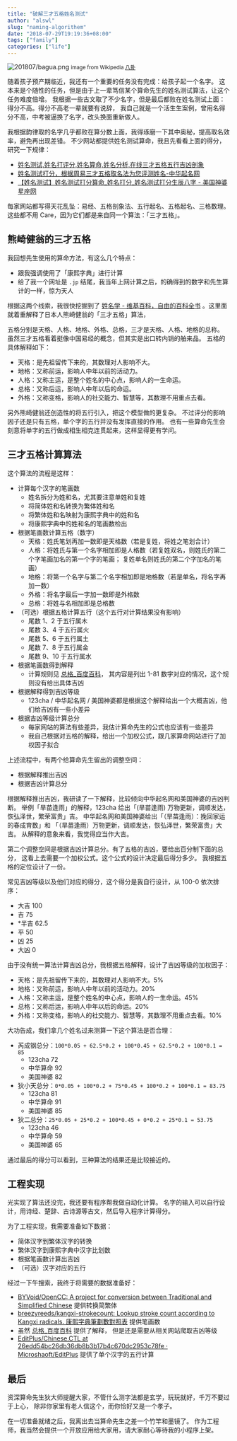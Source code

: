 ```yaml
---
title: "破解三才五格姓名测试"
author: "alswl"
slug: "naming-algorithem"
date: "2018-07-29T19:19:36+08:00"
tags: ["family"]
categories: ["life"]
---
```


![201807/bagua.png](https://4ocf5n.dijingchao.com/upload_dropbox/201807/bagua.png)
<small>image from Wikipedia [八卦](https://zh.wikipedia.org/wiki/%E5%85%AB%E5%8D%A6)</small>

随着孩子预产期临近，我还有一个重要的任务没有完成：给孩子起一个名字。
这本来是个随性的任务，但是由于上一辈笃信某个算命先生的姓名测试算法，让这个任务难度倍增。
我根据一些古文取了不少名字，但是最后都败在姓名测试上面：得分不高。得分不高老一辈就要有说辞，
我自己就是一个活生生案例，曾用名得分不高，中考被逼换了名字，改头换面重新做人。

我根据韵律取的名字几乎都败在算分数上面，我得琢磨一下其中奥秘，提高取名效率，避免再出现差错。
不少网站都提供姓名测试算命，我且先看看上面的得分，研究一下规律：

*   [姓名测试,姓名打评分,姓名算命,姓名分析,在线三才五格五行吉凶剖象](http://www.123cha.com/xm/)
*   [姓名测试打分，根据周易三才五格取名法为您评测姓名-中华起名网](http://www.zhonghuaqiming.com/testname.aspx)
*   [【姓名测试】姓名测试打分算命_姓名打分_姓名测试打分生辰八字 - 美国神婆星座网](https://www.meiguoshenpo.com/xingming/ceshi/)

每家网站都写得天花乱坠：易经、五格剖象法、五行起名、五格起名、三格数理。
这些都不用 Care，因为它们都是来自同一个算法：「三才五格」。

<!-- more -->


## 熊崎健翁的三才五格

我回想先生使用的算命方法，有这么几个特点：

*   跟我强调使用了「康熙字典」进行计算
*   给了我一个网址是 `.jp` 结尾，我当年上网计算之后，的确得到的数字和先生算计的一样，惊为天人

根据这两个线索，我很快挖掘到了
[姓名学 - 维基百科，自由的百科全书](https://zh.wikipedia.org/wiki/%E5%A7%93%E5%90%8D%E5%AD%A6)
。这里面就着重解释了日本人熊崎健翁的「三才五格」算法，

五格分别是天格、人格、地格、外格、总格，三才是天格、人格、地格的总称。
虽然三才五格看着挺像中国易经的概念，但其实是出口转内销的舶来品。
五格的具体解释如下：

*   天格：是先祖留传下来的，其数理对人影响不大。
*   地格：又称前运，影响人中年以前的活动力。
*   人格：又称主运，是整个姓名的中心点，影响人的一生命运。
*   总格：又称后运，影响人中年以后的命运。
*   外格：又称变格，影响人的社交能力、智慧等，其数理不用重点去看。

另外熊崎健翁还创造性的将五行引入，把这个模型做的更复杂。
不过评分的影响因子还是只有五格，单个字的五行并没有发挥直接的作用。
也有一些算命先生会刻意将单字的五行做成相生相克连贯起来，这样显得更有学问。


## 三才五格计算算法

这个算法的流程是这样：

*   计算每个汉字的笔画数
    *   姓名拆分为姓和名，尤其要注意单姓和复姓
    *   将简体姓和名转换为繁体姓和名
    *   将繁体姓和名映射为康熙字典中的姓和名
    *   将康熙字典中的姓和名的笔画数检出
*   根据笔画数计算五格（数字）
    *   天格：姓氏笔划再加一数即是天格数（若是复姓，将姓之笔划合计）
    *   人格：将姓氏与第一个名字相加即是人格数（若复姓双名，则姓氏的第二个字笔画加名的第一个字的笔画；
        复姓单名则姓氏的第二个字加名的笔画）
    *   地格：将第一个名字与第二个名字相加即是地格数（若是单名，将名字再加一数）
    *   外格：将名字最后一字加一数即是外格数
    *   总格：将姓与名相加即是总格数
*   （可选）根据五格计算五行（这个五行对计算结果没有影响）
    *   尾数 1、2 于五行属木
    *   尾数 3、4 于五行属火
    *   尾数 5、6 于五行属土
    *   尾数 7、8 于五行属金
    *   尾数 9、10 于五行属水
*   根据笔画数得到解释
    *   计算规则见 [总格_百度百科](https://baike.baidu.com/item/%E6%80%BB%E6%A0%BC)，
        其内容是列出 1-81 数字对应的情况，这个规则没有给出具体吉凶
*   根据解释得到吉凶等级
    *   123cha / 中华起名网 / 美国神婆都是根据这个解释给出一个大概吉凶，他们给吉凶有一些小差异
*   根据吉凶等级计算总分
    *   每家网站的算法有些差异，我估计算命先生的公式也应该有一些差异
    *   我自己根据对五格的解释，给出一个加权公式，跟几家算命网站进行了加权因子拟合


上述流程中，有两个给算命先生留出的调整空间：

*   根据解释推出吉凶
*   根据吉凶计算总分

根据解释推出吉凶，我研读了一下解释，比较倾向中华起名网和美国神婆的吉凶判断。
举例「旱苗逢雨」的解释，123cha 给出「(旱苗逢雨) 万物更新，调顺发达，恢弘泽世，繁荣富贵」吉。
中华起名网和美国神婆给出「（旱苗逢雨）：挽回家运的春成育数」和
「（旱苗逢雨）万物更新，调顺发达，恢弘泽世，繁荣富贵」大吉。
从解释的意象来看，我觉得应当作大吉。

第二个调整空间是根据吉凶计算总分。有了五格的吉凶，要给出百分制下面的总分，
这看上去需要一个加权公式。这个公式的设计决定最后得分多少。
我根据五格的定位设计了一份。

常见吉凶等级以及他们对应的得分，这个得分是我自行设计，从 100-0 依次排序：

*   大吉 100
*   吉 75
*   \*半吉 62.5
*   平 50
*   凶 25
*   大凶 0

由于没有统一算法计算吉凶总分，我根据五格解释，设计了吉凶等级的加权因子：

*   天格：是先祖留传下来的，其数理对人影响不大。5%
*   地格：又称前运，影响人中年以前的活动力。20%
*   人格：又称主运，是整个姓名的中心点，影响人的一生命运。45%
*   总格：又称后运，影响人中年以后的命运。20%
*   外格：又称变格，影响人的社交能力、智慧等，其数理不用重点去看。10%


大功告成，我们拿几个姓名过来测算一下这个算法是否合理：

*   芮成钢总分：`100*0.05 + 62.5*0.2 + 100*0.45 + 62.5*0.2 + 100*0.1 = 85`
    *   123cha 72
    *   中华算命 92
    *   美国神婆 82
*   狄小天总分：`0*0.05 + 100*0.2 + 75*0.45 + 100*0.2 + 100*0.1 = 83.75`
    *   123cha 81
    *   中华算命 91
    *   美国神婆 85
*   狄二总分：`25*0.05 + 25*0.2 + 100*0.45 + 0*0.2 + 25*0.1 = 53.75`
    *   123cha 46
    *   中华算命 59
    *   美国神婆 65

通过最后的得分可以看到，三种算法的结果还是比较接近的。


## 工程实现

光实现了算法还没完，我还要有程序帮我做自动化计算。
名字的输入可以自行设计，用诗经、楚辞、古诗源等古文，然后导入程序计算得分。

为了工程实现，我需要准备如下数据：

*   简体汉字到繁体汉字的转换
*   繁体汉字到康熙字典中汉字比划数
*   根据笔画数计算出吉凶
*   （可选）汉字对应的五行


经过一下午搜索，我终于将需要的数据准备好：

*   [BYVoid/OpenCC: A project for conversion between Traditional and Simplified Chinese](https://github.com/BYVoid/OpenCC) 提供转换简繁体
*   [breezyreeds/kangxi-strokecount: Lookup stroke count according to Kangxi radicals. 康熙字典筆劃數對照表](https://github.com/breezyreeds/kangxi-strokecount)
    提供笔画数
*   虽然 [总格_百度百科](https://baike.baidu.com/item/%E6%80%BB%E6%A0%BC) 提供了解释，
    但是还是需要从相关网站爬取吉凶等级
*   [EditPlus/Chinese.CTL at 26edd54bc26db36db8b3b17b4c670dc2953c78fe · Microshaoft/EditPlus](https://github.com/Microshaoft/EditPlus/blob/26edd54bc26db36db8b3b17b4c670dc2953c78fe/User/Chinese.CTL)
    提供了单个汉字的五行计算


## 最后

资深算命先生狄大师提醒大家，不管什么测字法都是玄学，玩玩就好，千万不要过于上心，
除非你家里有老人信这个，而你恰好又是一个孝子。

在一切准备就绪之后，我离出去当算命先生之差一个竹竿和墨镜了。
作为工程师，我当然会提供一个开放应用给大家用，请大家耐心等待我的小程序上架。
